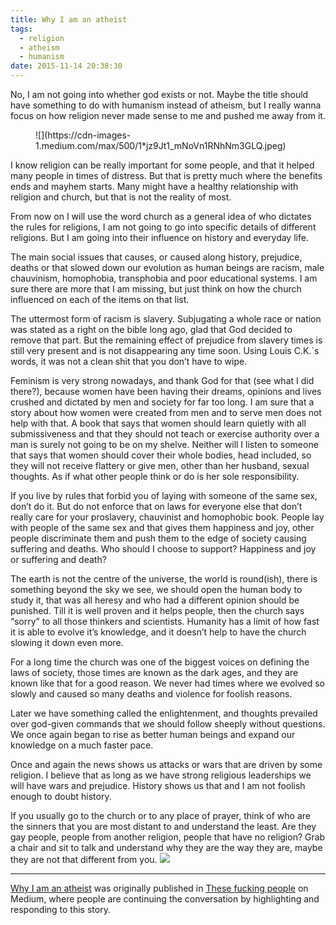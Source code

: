 ```yaml
---
title: Why I am an atheist
tags:
  - religion
  - atheism
  - humanism
date: 2015-11-14 20:38:30
---
```


No, I am not going into whether god exists or not. Maybe the title should have something to do with humanism instead of atheism, but I really wanna focus on how religion never made sense to me and pushed me away from it.
<figure>![](https://cdn-images-1.medium.com/max/500/1*jz9Jt1_mNoVn1RNhNm3GLQ.jpeg)</figure>

I know religion can be really important for some people, and that it helped many people in times of distress. But that is pretty much where the benefits ends and mayhem starts. Many might have a healthy relationship with religion and church, but that is not the reality of most.

From now on I will use the word church as a general idea of who dictates the rules for religions, I am not going to go into specific details of different religions. But I am going into their influence on history and everyday life.
<!-- more -->

The main social issues that causes, or caused along history, prejudice, deaths or that slowed down our evolution as human beings are racism, male chauvinism, homophobia, transphobia and poor educational systems. I am sure there are more that I am missing, but just think on how the church influenced on each of the items on that list.

The uttermost form of racism is slavery. Subjugating a whole race or nation was stated as a right on the bible long ago, glad that God decided to remove that part. But the remaining effect of prejudice from slavery times is still very present and is not disappearing any time soon. Using Louis C.K.`s words, it was not a clean shit that you don’t have to wipe.

Feminism is very strong nowadays, and thank God for that (see what I did there?), because women have been having their dreams, opinions and lives crushed and dictated by men and society for far too long. I am sure that a story about how women were created from men and to serve men does not help with that. A book that says that women should learn quietly with all submissiveness and that they should not teach or exercise authority over a man is surely not going to be on my shelve. Neither will I listen to someone that says that women should cover their whole bodies, head included, so they will not receive flattery or give men, other than her husband, sexual thoughts. As if what other people think or do is her sole responsibility.

If you live by rules that forbid you of laying with someone of the same sex, don’t do it. But do not enforce that on laws for everyone else that don’t really care for your proslavery, chauvinist and homophobic book. People lay with people of the same sex and that gives them happiness and joy, other people discriminate them and push them to the edge of society causing suffering and deaths. Who should I choose to support? Happiness and joy or suffering and death?

The earth is not the centre of the universe, the world is round(ish), there is something beyond the sky we see, we should open the human body to study it, that was all heresy and who had a different opinion should be punished. Till it is well proven and it helps people, then the church says “sorry” to all those thinkers and scientists. Humanity has a limit of how fast it is able to evolve it’s knowledge, and it doesn’t help to have the church slowing it down even more.

For a long time the church was one of the biggest voices on defining the laws of society, those times are known as the dark ages, and they are known like that for a good reason. We never had times where we evolved so slowly and caused so many deaths and violence for foolish reasons.

Later we have something called the enlightenment, and thoughts prevailed over god-given commands that we should follow sheeply without questions. We once again began to rise as better human beings and expand our knowledge on a much faster pace.

Once and again the news shows us attacks or wars that are driven by some religion. I believe that as long as we have strong religious leaderships we will have wars and prejudice. History shows us that and I am not foolish enough to doubt history.

If you usually go to the church or to any place of prayer, think of who are the sinners that you are most distant to and understand the least. Are they gay people, people from another religion, people that have no religion? Grab a chair and sit to talk and understand why they are the way they are, maybe they are not that different from you.
![](https://medium.com/_/stat?event=post.clientViewed&referrerSource=full_rss&postId=89d91dde4dd0)

* * *

[Why I am an atheist](https://medium.com/these-fucking-people/why-i-am-an-atheist-89d91dde4dd0) was originally published in [These fucking people](https://medium.com/these-fucking-people) on Medium, where people are continuing the conversation by highlighting and responding to this story.